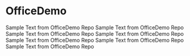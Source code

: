 # OfficeDemo

Sample Text from OfficeDemo Repo
Sample Text from OfficeDemo Repo
Sample Text from OfficeDemo Repo
Sample Text from OfficeDemo Repo
Sample Text from OfficeDemo Repo
Sample Text from OfficeDemo Repo
Sample Text from OfficeDemo Repo
